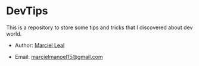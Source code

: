 # DevTips
This is a repository to store some tips and tricks that I discovered about dev world.

* Author: [Marciel Leal](https://github.com/marcielleal)

* Email: marcielmanoel15@gmail.com
